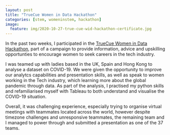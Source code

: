 ```yaml
---
layout: post
title: "TrueCue Women in Data Hackathon"
categories: [stem, womeninstem, hackathon]
image:
  feature: img/2020-10-27-true-cue-wid-hackathon-certificate.jpg
---
```


In the past two weeks, I participated in the [TrueCue Women in Data Hackathon](https://truecue.com/womenindata/hackathon/), part of a campaign to provide information, advice and upskilling opportunties to encourage women to seek careers in the tech industry.

I was teamed up with ladies based in the UK, Spain and Hong Kong to analyse a dataset on COVID-19. We were given the opportunity to improve our analytcs capabilities and presentation skills, as well as speak to women working in the Tech industry, which learning more about the global pandemic through data. As part of the analysis, I practised my python skills and refamiliarised myself with Tableau to both understand and visualise the COVID-19 situation.

Overall, it was challenging experience, especially trying to organise virtual meetings with teammates located across the world, however despite timezone challenges and unresponsive teammates, the remaining team and I managed to power through and submitted a presentation as one of the 37 teams.